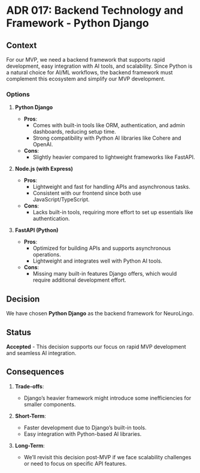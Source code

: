 # ADR 017: Backend Technology and Framework - Python Django

## Context

For our MVP, we need a backend framework that supports rapid development, easy integration with AI tools, and scalability. Since Python is a natural choice for AI/ML workflows, the backend framework must complement this ecosystem and simplify our MVP development.

### Options

1. **Python Django**  
   - **Pros**:  
     - Comes with built-in tools like ORM, authentication, and admin dashboards, reducing setup time.  
     - Strong compatibility with Python AI libraries like Cohere and OpenAI.  
   - **Cons**:  
     - Slightly heavier compared to lightweight frameworks like FastAPI.  

2. **Node.js (with Express)**  
   - **Pros**:  
     - Lightweight and fast for handling APIs and asynchronous tasks.  
     - Consistent with our frontend since both use JavaScript/TypeScript.  
   - **Cons**:  
     - Lacks built-in tools, requiring more effort to set up essentials like authentication.  

3. **FastAPI (Python)**  
   - **Pros**:  
     - Optimized for building APIs and supports asynchronous operations.  
     - Lightweight and integrates well with Python AI tools.  
   - **Cons**:  
     - Missing many built-in features Django offers, which would require additional development effort.

## Decision

We have chosen **Python Django** as the backend framework for NeuroLingo.

## Status

**Accepted** - This decision supports our focus on rapid MVP development and seamless AI integration.

## Consequences

1. **Trade-offs**:
   - Django’s heavier framework might introduce some inefficiencies for smaller components.

2. **Short-Term**:
   - Faster development due to Django’s built-in tools.  
   - Easy integration with Python-based AI libraries.

3. **Long-Term**:
   - We’ll revisit this decision post-MVP if we face scalability challenges or need to focus on specific API features.  
